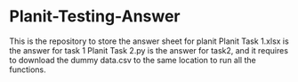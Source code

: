 # Planit-Testing-Answer
This is the repository to store the answer sheet for planit
Planit Task 1.xlsx is the answer for task 1
Planit Task 2.py is the answer for task2, and it requires to download the dummy data.csv to the same location to run all the functions.
